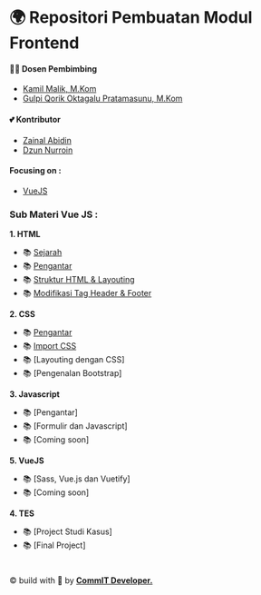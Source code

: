 # 🌍 Repositori Pembuatan Modul Frontend

#### 🕵️‍♀️ Dosen Pembimbing

- [Kamil Malik, M.Kom](https://t.me/kamilmaliki)
- [Gulpi Qorik Oktagalu Pratamasunu, M.Kom](https://t.me/pratamasunu)

#### 💕 Kontributor

- [Zainal Abidin](https://t.me/zaiinhs)
- [Dzun Nurroin](https://t.me/dzun_nn)

#### Focusing on :

- [VueJS](https://vuejs.org/)

### Sub Materi Vue JS :

**1. HTML**

- 📚 [Sejarah](html/sejarah.md)
- 📚 [Pengantar](html/pengantar.md)
- 📚 [Struktur HTML & Layouting](html/struktur-HTML.md)
- 📚 [Modifikasi Tag Header & Footer](html/modifikasi-tag-header-dan-footer.md)

**2. CSS**

- 📚 [Pengantar](css/pengantar.md)
- 📚 [Import CSS](css/import.md)
- 📚 [Layouting dengan CSS]
- 📚 [Pengenalan Bootstrap]

**3. Javascript**

- 📚 [Pengantar]
- 📚 [Formulir dan Javascript]
- 📚 [Coming soon]

**5. VueJS**

- 📚 [Sass, Vue.js dan Vuetify]
- 📚 [Coming soon]

**4. TES**

- 📚 [Project Studi Kasus]
- 📚 [Final Project]

#

&copy; build with 💝 by <a href="https://github.com/commitunuja"><b>CommIT Developer.</b></a>
